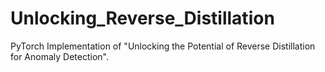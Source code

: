 # Unlocking_Reverse_Distillation
PyTorch Implementation of "Unlocking the Potential of Reverse Distillation for Anomaly Detection".
